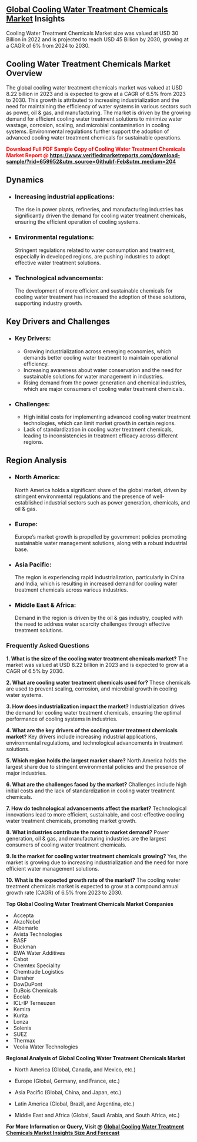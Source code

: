 <h2><a href="https://www.verifiedmarketreports.com/download-sample/?rid=659952&amp;utm_source=Githubf&amp;utm_medium=204" target="_blank">Global Cooling Water Treatment Chemicals Market</a> Insights</h2><p>Cooling Water Treatment Chemicals Market size was valued at USD 30 Billion in 2022 and is projected to reach USD 45 Billion by 2030, growing at a CAGR of 6% from 2024 to 2030.</p><p><h2>Cooling Water Treatment Chemicals Market Overview</h2> <p>The global cooling water treatment chemicals market was valued at USD 8.22 billion in 2023 and is expected to grow at a CAGR of 6.5% from 2023 to 2030. This growth is attributed to increasing industrialization and the need for maintaining the efficiency of water systems in various sectors such as power, oil & gas, and manufacturing. The market is driven by the growing demand for efficient cooling water treatment solutions to minimize water wastage, corrosion, scaling, and microbial contamination in cooling systems. Environmental regulations further support the adoption of advanced cooling water treatment chemicals for sustainable operations. </p> <p><strong><p><span class=""><span style="color: #ff0000;"><strong>Download Full PDF Sample Copy of Cooling Water Treatment Chemicals Market Report</strong> @ </span><a href="https://www.verifiedmarketreports.com/download-sample/?rid=659952&amp;utm_source=Githubf-Feb&amp;utm_medium=204" target="_blank">https://www.verifiedmarketreports.com/download-sample/?rid=659952&amp;utm_source=Githubf-Feb&amp;utm_medium=204</a></span></p></strong></p> <h2>Dynamics</h2> <ul> <li><h3>Increasing industrial applications:</h3> The rise in power plants, refineries, and manufacturing industries has significantly driven the demand for cooling water treatment chemicals, ensuring the efficient operation of cooling systems.</li> <li><h3>Environmental regulations:</h3> Stringent regulations related to water consumption and treatment, especially in developed regions, are pushing industries to adopt effective water treatment solutions.</li> <li><h3>Technological advancements:</h3> The development of more efficient and sustainable chemicals for cooling water treatment has increased the adoption of these solutions, supporting industry growth.</li> </ul> <h2>Key Drivers and Challenges</h2> <ul> <li><h3>Key Drivers:</h3> <ul> <li>Growing industrialization across emerging economies, which demands better cooling water treatment to maintain operational efficiency.</li> <li>Increasing awareness about water conservation and the need for sustainable solutions for water management in industries.</li> <li>Rising demand from the power generation and chemical industries, which are major consumers of cooling water treatment chemicals.</li> </ul> </li> <li><h3>Challenges:</h3> <ul> <li>High initial costs for implementing advanced cooling water treatment technologies, which can limit market growth in certain regions.</li> <li>Lack of standardization in cooling water treatment chemicals, leading to inconsistencies in treatment efficacy across different regions.</li> </ul> </li> </ul> <h2>Region Analysis</h2> <ul> <li><h3>North America:</h3> North America holds a significant share of the global market, driven by stringent environmental regulations and the presence of well-established industrial sectors such as power generation, chemicals, and oil & gas.</li> <li><h3>Europe:</h3> Europe’s market growth is propelled by government policies promoting sustainable water management solutions, along with a robust industrial base.</li> <li><h3>Asia Pacific:</h3> The region is experiencing rapid industrialization, particularly in China and India, which is resulting in increased demand for cooling water treatment chemicals across various industries.</li> <li><h3>Middle East & Africa:</h3> Demand in the region is driven by the oil & gas industry, coupled with the need to address water scarcity challenges through effective treatment solutions.</li> </ul> <h3>Frequently Asked Questions</h3> <p><strong>1. What is the size of the cooling water treatment chemicals market?</strong> The market was valued at USD 8.22 billion in 2023 and is expected to grow at a CAGR of 6.5% by 2030.</p> <p><strong>2. What are cooling water treatment chemicals used for?</strong> These chemicals are used to prevent scaling, corrosion, and microbial growth in cooling water systems.</p> <p><strong>3. How does industrialization impact the market?</strong> Industrialization drives the demand for cooling water treatment chemicals, ensuring the optimal performance of cooling systems in industries.</p> <p><strong>4. What are the key drivers of the cooling water treatment chemicals market?</strong> Key drivers include increasing industrial applications, environmental regulations, and technological advancements in treatment solutions.</p> <p><strong>5. Which region holds the largest market share?</strong> North America holds the largest share due to stringent environmental policies and the presence of major industries.</p> <p><strong>6. What are the challenges faced by the market?</strong> Challenges include high initial costs and the lack of standardization in cooling water treatment chemicals.</p> <p><strong>7. How do technological advancements affect the market?</strong> Technological innovations lead to more efficient, sustainable, and cost-effective cooling water treatment chemicals, promoting market growth.</p> <p><strong>8. What industries contribute the most to market demand?</strong> Power generation, oil & gas, and manufacturing industries are the largest consumers of cooling water treatment chemicals.</p> <p><strong>9. Is the market for cooling water treatment chemicals growing?</strong> Yes, the market is growing due to increasing industrialization and the need for more efficient water management solutions.</p> <p><strong>10. What is the expected growth rate of the market?</strong> The cooling water treatment chemicals market is expected to grow at a compound annual growth rate (CAGR) of 6.5% from 2023 to 2030.</p> </p><p><strong>Top Global Cooling Water Treatment Chemicals Market Companies</strong></p><div data-test-id=""><p><li>Accepta</li><li> AkzoNobel</li><li> Albemarle</li><li> Avista Technologies</li><li> BASF</li><li> Buckman</li><li> BWA Water Additives</li><li> Cabot</li><li> Chemtex Speciality</li><li> Chemtrade Logistics</li><li> Danaher</li><li> DowDuPont</li><li> DuBois Chemicals</li><li> Ecolab</li><li> ICL-IP Terneuzen</li><li> Kemira</li><li> Kurita</li><li> Lonza</li><li> Solenis</li><li> SUEZ</li><li> Thermax</li><li> Veolia Water Technologies</li></p><div><strong>Regional Analysis of&nbsp;Global Cooling Water Treatment Chemicals Market</strong></div><ul><li dir="ltr"><p dir="ltr">North America&nbsp;(Global, Canada, and Mexico, etc.)</p></li><li dir="ltr"><p dir="ltr">Europe (Global, Germany, and France, etc.)</p></li><li dir="ltr"><p dir="ltr">Asia Pacific&nbsp;(Global, China, and Japan, etc.)</p></li><li dir="ltr"><p dir="ltr">Latin America&nbsp;(Global, Brazil, and Argentina, etc.)</p></li><li dir="ltr">Middle East and Africa&nbsp;(Global, Saudi Arabia, and South Africa, etc.)</li></ul><p><strong>For More Information or Query, Visit @&nbsp;</strong><strong><a href="https://www.verifiedmarketreports.com/product/cooling-water-treatment-chemicals-market/?utm_source=Githubf&amp;utm_medium=204" target="_blank">Global Cooling Water Treatment Chemicals Market Insights Size And Forecast</a></strong></p></div>
